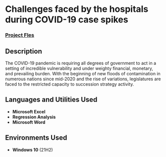<h1>Challenges faced by the hospitals during COVID-19 case spikes</h1>

 ### [Project Fles](https://github.com/karnanijr1001/Epileptic-Seizure-Prediction/blob/main/676869project.zip)

<h2>Description</h2>
The COVID-19 pandemic is requiring all degrees of government to act in a setting of incredible vulnerability and under weighty financial, monetary, and prevailing burden. With the beginning of new floods of contamination in numerous nations since mid-2020 and the rise of variations, legislatures are faced to the restricted capacity to succession strategy activity.<br />


<h2>Languages and Utilities Used</h2>

- <b>Microsoft Excel</b> 
- <b>Regression Analysis</b>
- <b>Microsoft Word</b>

<h2>Environments Used </h2>

- <b>Windows 10</b> (21H2)
